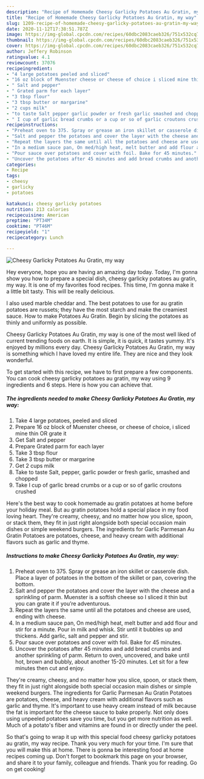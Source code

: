 ```yaml
---
description: "Recipe of Homemade Cheesy Garlicky Potatoes Au Gratin, my way"
title: "Recipe of Homemade Cheesy Garlicky Potatoes Au Gratin, my way"
slug: 1209-recipe-of-homemade-cheesy-garlicky-potatoes-au-gratin-my-way
date: 2020-11-12T17:38:51.787Z
image: https://img-global.cpcdn.com/recipes/60dbc2083caeb326/751x532cq70/cheesy-garlicky-potatoes-au-gratin-my-way-recipe-main-photo.jpg
thumbnail: https://img-global.cpcdn.com/recipes/60dbc2083caeb326/751x532cq70/cheesy-garlicky-potatoes-au-gratin-my-way-recipe-main-photo.jpg
cover: https://img-global.cpcdn.com/recipes/60dbc2083caeb326/751x532cq70/cheesy-garlicky-potatoes-au-gratin-my-way-recipe-main-photo.jpg
author: Jeffery Robinson
ratingvalue: 4.1
reviewcount: 37076
recipeingredient:
- "4 large potatoes peeled and sliced"
- "16 oz block of Muenster cheese or cheese of choice i sliced mine thin OR grate it"
- " Salt and pepper"
- " Grated parm for each layer"
- "3 tbsp flour"
- "3 tbsp butter or margarine"
- "2 cups milk"
- "to taste Salt pepper garlic powder or fresh garlic smashed and chopped"
- " I cup of garlic bread crumbs or a cup or so of garlic croutons crushed"
recipeinstructions:
- "Preheat oven to 375. Spray or grease an iron skillet or casserole dish. Place a layer of potatoes in the bottom of the skillet or pan, covering the bottom."
- "Salt and pepper the potatoes and cover the layer with the cheese and a sprinkling of parm. Muenster is a softish cheese so I sliced it thin but you can grate it if you’re adventurous."
- "Repeat the layers the same until all the potatoes and cheese are used, ending with cheese."
- "In a medium sauce pan, On med/high heat, melt butter and add flour and stir for a minute. Pour in milk and whisk. Stir until it bubbles up and thickens. Add garlic, salt and pepper and stir."
- "Pour sauce over potatoes and cover with foil. Bake for 45 minutes."
- "Uncover the potatoes after 45 minutes and add bread crumbs and another sprinkling of parm. Return to oven, uncovered, and bake until hot, brown and bubbly, about another 15-20 minutes. Let sit for a few minutes then cut and enjoy."
categories:
- Recipe
tags:
- cheesy
- garlicky
- potatoes

katakunci: cheesy garlicky potatoes 
nutrition: 213 calories
recipecuisine: American
preptime: "PT34M"
cooktime: "PT46M"
recipeyield: "1"
recipecategory: Lunch

---
```



![Cheesy Garlicky Potatoes Au Gratin, my way](https://img-global.cpcdn.com/recipes/60dbc2083caeb326/751x532cq70/cheesy-garlicky-potatoes-au-gratin-my-way-recipe-main-photo.jpg)

Hey everyone, hope you are having an amazing day today. Today, I'm gonna show you how to prepare a special dish, cheesy garlicky potatoes au gratin, my way. It is one of my favorites food recipes. This time, I'm gonna make it a little bit tasty. This will be really delicious.

I also used marble cheddar and. The best potatoes to use for au gratin potatoes are russets; they have the most starch and make the creamiest sauce. How to make Potatoes Au Gratin. Begin by slicing the potatoes as thinly and uniformly as possible.

Cheesy Garlicky Potatoes Au Gratin, my way is one of the most well liked of current trending foods on earth. It is simple, it is quick, it tastes yummy. It's enjoyed by millions every day. Cheesy Garlicky Potatoes Au Gratin, my way is something which I have loved my entire life. They are nice and they look wonderful.


To get started with this recipe, we have to first prepare a few components. You can cook cheesy garlicky potatoes au gratin, my way using 9 ingredients and 6 steps. Here is how you can achieve that.

<!--inarticleads1-->

##### The ingredients needed to make Cheesy Garlicky Potatoes Au Gratin, my way:

1. Take 4 large potatoes, peeled and sliced
1. Prepare 16 oz block of Muenster cheese, or cheese of choice, i sliced mine thin OR grate it
1. Get  Salt and pepper
1. Prepare  Grated parm for each layer
1. Take 3 tbsp flour
1. Take 3 tbsp butter or margarine
1. Get 2 cups milk
1. Take to taste Salt, pepper, garlic powder or fresh garlic, smashed and chopped
1. Take  I cup of garlic bread crumbs or a cup or so of garlic croutons crushed


Here&#39;s the best way to cook homemade au gratin potatoes at home before your holiday meal. But au gratin potatoes hold a special place in my food loving heart. They&#39;re creamy, cheesy, and no matter how you slice, spoon, or stack them, they fit in just right alongside both special occasion main dishes or simple weekend burgers. The ingredients for Garlic Parmesan Au Gratin Potatoes are potatoes, cheese, and heavy cream with additional flavors such as garlic and thyme. 

<!--inarticleads2-->

##### Instructions to make Cheesy Garlicky Potatoes Au Gratin, my way:

1. Preheat oven to 375. Spray or grease an iron skillet or casserole dish. Place a layer of potatoes in the bottom of the skillet or pan, covering the bottom.
1. Salt and pepper the potatoes and cover the layer with the cheese and a sprinkling of parm. Muenster is a softish cheese so I sliced it thin but you can grate it if you’re adventurous.
1. Repeat the layers the same until all the potatoes and cheese are used, ending with cheese.
1. In a medium sauce pan, On med/high heat, melt butter and add flour and stir for a minute. Pour in milk and whisk. Stir until it bubbles up and thickens. Add garlic, salt and pepper and stir.
1. Pour sauce over potatoes and cover with foil. Bake for 45 minutes.
1. Uncover the potatoes after 45 minutes and add bread crumbs and another sprinkling of parm. Return to oven, uncovered, and bake until hot, brown and bubbly, about another 15-20 minutes. Let sit for a few minutes then cut and enjoy.


They&#39;re creamy, cheesy, and no matter how you slice, spoon, or stack them, they fit in just right alongside both special occasion main dishes or simple weekend burgers. The ingredients for Garlic Parmesan Au Gratin Potatoes are potatoes, cheese, and heavy cream with additional flavors such as garlic and thyme. It&#39;s important to use heavy cream instead of milk because the fat is important for the cheese sauce to bake properly. Not only does using unpeeled potatoes save you time, but you get more nutrition as well. Much of a potato&#39;s fiber and vitamins are found in or directly under the peel. 

So that's going to wrap it up with this special food cheesy garlicky potatoes au gratin, my way recipe. Thank you very much for your time. I'm sure that you will make this at home. There is gonna be interesting food at home recipes coming up. Don't forget to bookmark this page on your browser, and share it to your family, colleague and friends. Thank you for reading. Go on get cooking!
